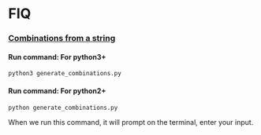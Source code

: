 # FIQ

### [Combinations from a string](https://github.com/PraneethTVSS/FIQ/blob/main/generate_combinations.py)
#### Run command: For python3+
```
python3 generate_combinations.py
```
#### Run command: For python2+
```
python generate_combinations.py
```

When we run this command, it will prompt on the terminal, enter your input.
